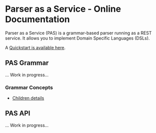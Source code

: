 # Parser as a Service - Online Documentation

Parser as a Service (PAS) is a grammar-based parser running as a REST service.  It allows you to implement Domain Specific Languages (DSLs).

A [Quickstart is available here](README.md).

## PAS Grammar

...  Work in progress...

### Grammar Concepts

* [Children details](children.md)

## PAS API

...  Work in progress...

